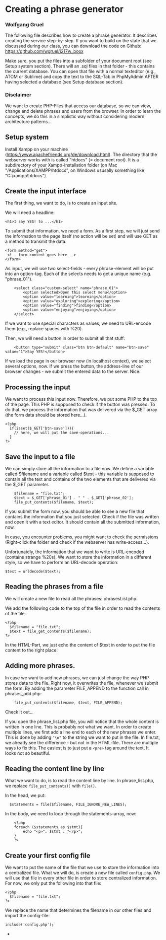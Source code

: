 # Creating a phrase generator
### Wolfgang Gruel

The following file describes how to create a phrase generator. It describes creating the service step-by-step. If you want to build on the state that we discussed during our class, you can download the code on Github: https://github.com/wgruel/i217w_boox

Make sure, you put the files into a subfolder of your document root (see Setup system section). There will an .sql files in that folder - this contains the current database. You can open that file with a normal texteditor (e.g., ATOM or Sublime) and copy the text to the SQL-Tab in PhpMyAdmin AFTER having selected a database (see Setup database section).

### Disclaimer
We want to create PHP-Files that access our database, so we can view, change and delete phrases and users from the browser. In order to learn the concepts, we do this in a simplistic way without considering modern architecture patterns...

## Setup system

Install Xampp on your machine (https://www.apachefriends.org/de/download.html).
The directory that the webserver works with is called "htdocs" (= document root). It is a subdirectory of your Xampp-Installation folder (on Mac "/Applications/XAMPP/htdocs", on Windows ususally something like "C:\xampp\htdocs")


## Create the input interface

The first thing, we want to do, is to create an input site. 

We will need a headline: 

```
<h1>I say YES! to ...</h1>
```

To submit that information, we need a form. As a first step, we will just send the information to the page itself (no action will be set) and will use GET as a method to transmit the data. 

```
<form method="get">
 <!-- form content goes here -->
</form>
```

As input, we will use two select-fields - every phrase-element will be put into an option-tag. Each of the selects needs to get a unique name (e.g. "phrase_01"). 

```
    <select class="custom-select" name="phrase_01">
        <option selected>Open this select menu</option>
        <option value="learning">learning</option>
        <option value="exploring">exploring</option>
        <option value="finding">finding</option>
        <option value="enjoying">enjoying</option>
    </select>
```

If we want to use special characters as values, we need to URL-encode them (e.g., replace spaces with %20). 

Then, we will need a button in order to submit all that stuff: 
```
    <button type="submit" class="btn btn-default" name="btn-save" value="1">Say YES!</button>
```

If we load the page in our browser now (in localhost context), we select several options, now. If we press the button, the address-line of our browser changes - we submit the entered data to the server. Nice. 


## Processing the input

We want to process this input now. Therefore, we put some PHP to the top of the page. This PHP is supposed to check if the button was pressed. To do that, we process the information that was delivered via the $_GET array (the form data should be stored here...). 

```
<?php
  if(isset($_GET['btn-save'])){
    // here, we will put the save-operations... 
  }
?>
```

## Save the input to a file
We can simply store all the information to a file now. 
We define a variable called $filename and a variable called $text - this variable is supposed to contain all the text and contains of the two elements that are delivered via the $_GET parameter.  
```
    $filename = "file.txt"; 
    $text = $_GET['phrase_01'] . " " . $_GET['phrase_02']; 
    file_put_contents($filename, $text);

```

If you submit the form now, you should be able to see a new file that contains the information that you just selected. Check if the file was written and open it with a text editor. It should contain all the submitted information, now. 

In case, you encounter problems, you might want to check the permissions (Right-click the folder and check if the webserver has write-access...). 

Unfortunately, the information that we want to write is URL-encoded (contains strange %20s). We want to store the information in a different style, so we have to perform an URL-decode operation: 

```
$text = urldecode($text);
```

## Reading the phrases from a file

We will create a new file to read all the phrases: phrasesList.php. 

We add the following code to the top of the file in order to read the contents of the file: 

```
<?php 
  $filename = "file.txt"; 
  $text = file_get_contents($filename);
?>
```

In the HTML-Part, we just echo the content of $text in order to put the file content to the right place:

<?php echo $text ?>

## Adding more phrases. 

In case we want to add new phrases, we can just change the way PHP stores data to the file. Right now, it overwrites the file, whenever we submit the form. By adding the parameter FILE_APPEND to the function call in phrases_add.php: 

```
    file_put_contents($filename, $text, FILE_APPEND);
```

Check it out...

If you open the phrase_list.php file, you will notice that the whole content is written in one line. This is probably not what we want. In order to create multiple lines, we first add a line end to each of the new phrases we enter. This is done by adding `"\n"` to the string we want to put in the file. In file.txt, we already see the difference - but not in the HTML-file. There are multiple ways to fix this. The easiest is to just put a `<pre>` tag around the text. It looks not so beautiful.  

## Reading the content line by line

What we want to do, is to read the content line by line. In phrase_list.php, we replace `file_put_contents()` with `file()`. 

In the head, we put: 

```
  $statements = file($filename, FILE_IGNORE_NEW_LINES);
```

In the body, we need to loop through the statements-array, now: 
```
    <?php 
    foreach ($statements as $stmt){
        echo "<p>". $stmt . "</p>"; 
    }
    ?>
```

## Create your first config file 

We want to put the name of the file that we use to store the information into a centralized file. What we will do, is create a new file called `config.php`. We will use that file in every other file in order to store centralized information. For now, we only put the following into that file: 

```
<?php
  $filename = "file.txt"; 
?>

```

We replace the name that determines the filename in our other files and import the config-file: 

```
include('config.php');
```


- 